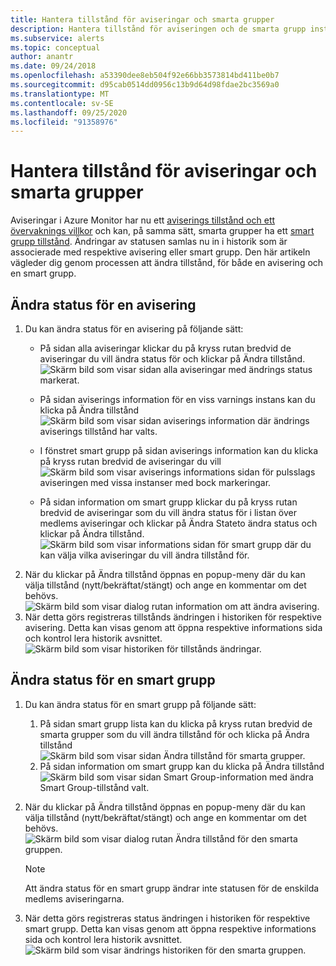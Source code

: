 ```yaml
---
title: Hantera tillstånd för aviseringar och smarta grupper
description: Hantera tillstånd för aviseringen och de smarta grupp instanserna
ms.subservice: alerts
ms.topic: conceptual
author: anantr
ms.date: 09/24/2018
ms.openlocfilehash: a53390dee8eb504f92e66bb3573814bd411be0b7
ms.sourcegitcommit: d95cab0514dd0956c13b9d64d98fdae2bc3569a0
ms.translationtype: MT
ms.contentlocale: sv-SE
ms.lasthandoff: 09/25/2020
ms.locfileid: "91358976"
---
```

# <a name="manage-alert-and-smart-group-states"></a>Hantera tillstånd för aviseringar och smarta grupper

Aviseringar i Azure Monitor har nu ett [aviserings tillstånd och ett övervaknings villkor](https://aka.ms/azure-alerts-overview) och kan, på samma sätt, smarta grupper ha ett [smart grupp tillstånd](https://aka.ms/smart-groups). Ändringar av statusen samlas nu in i historik som är associerade med respektive avisering eller smart grupp. Den här artikeln vägleder dig genom processen att ändra tillstånd, för både en avisering och en smart grupp.

## <a name="change-the-state-of-an-alert"></a>Ändra status för en avisering

1. Du kan ändra status för en avisering på följande sätt: 
    * På sidan alla aviseringar klickar du på kryss rutan bredvid de aviseringar du vill ändra status för och klickar på Ändra tillstånd.   
    ![Skärm bild som visar sidan alla aviseringar med ändrings status markerat.](./media/alerts-managing-alert-states/state-all-alerts.jpg)
    * På sidan aviserings information för en viss varnings instans kan du klicka på Ändra tillstånd   
    ![Skärm bild som visar sidan aviserings information där ändrings aviserings tillstånd har valts.](./media/alerts-managing-alert-states/state-alert-details.jpg)
    * I fönstret smart grupp på sidan aviserings information kan du klicka på kryss rutan bredvid de aviseringar du vill    
    ![Skärm bild som visar aviserings informations sidan för pulsslags aviseringen med vissa instanser med bock markeringar.](./media/alerts-managing-alert-states/state-alert-details-sg.jpg)

    * På sidan information om smart grupp klickar du på kryss rutan bredvid de aviseringar som du vill ändra status för i listan över medlems aviseringar och klickar på Ändra Stateto ändra status och klickar på Ändra tillstånd.   
    ![Skärm bild som visar informations sidan för smart grupp där du kan välja vilka aviseringar du vill ändra tillstånd för.](./media/alerts-managing-alert-states/state-sg-details-alerts.jpg)
1. När du klickar på Ändra tillstånd öppnas en popup-meny där du kan välja tillstånd (nytt/bekräftat/stängt) och ange en kommentar om det behövs.   
![Skärm bild som visar dialog rutan information om att ändra avisering.](./media/alerts-managing-alert-states/state-alert-change.jpg)
1. När detta görs registreras tillstånds ändringen i historiken för respektive avisering. Detta kan visas genom att öppna respektive informations sida och kontrol lera historik avsnittet.    
![Skärm bild som visar historiken för tillstånds ändringar.](./media/alerts-managing-alert-states/state-alert-history.jpg)

## <a name="change-the-state-of-a-smart-group"></a>Ändra status för en smart grupp
1. Du kan ändra status för en smart grupp på följande sätt:
    1. På sidan smart grupp lista kan du klicka på kryss rutan bredvid de smarta grupper som du vill ändra tillstånd för och klicka på Ändra tillstånd  
    ![Skärm bild som visar sidan Ändra tillstånd för smarta grupper.](./media/alerts-managing-alert-states/state-sg-list.jpg)
    1. På sidan information om smart grupp kan du klicka på Ändra tillstånd        
    ![Skärm bild som visar sidan Smart Group-information med ändra Smart Group-tillstånd valt.](./media/alerts-managing-alert-states/state-sg-details.jpg)
1. När du klickar på Ändra tillstånd öppnas en popup-meny där du kan välja tillstånd (nytt/bekräftat/stängt) och ange en kommentar om det behövs. 
![Skärm bild som visar dialog rutan Ändra tillstånd för den smarta gruppen.](./media/alerts-managing-alert-states/state-sg-change.jpg)
   > [!NOTE]
   >  Att ändra status för en smart grupp ändrar inte statusen för de enskilda medlems aviseringarna.

1. När detta görs registreras status ändringen i historiken för respektive smart grupp. Detta kan visas genom att öppna respektive informations sida och kontrol lera historik avsnittet.     
![Skärm bild som visar ändrings historiken för den smarta gruppen.](./media/alerts-managing-alert-states/state-sg-history.jpg)

